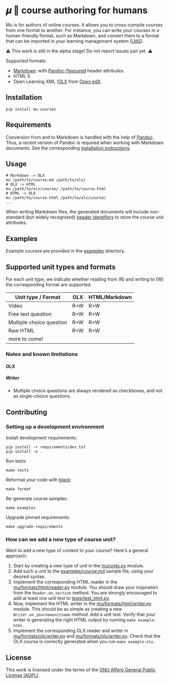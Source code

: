 # 𝝁 🌊 course authoring for humans

Mu is for authors of online courses. It allows you to cross-compile courses from one format to another. For instance, you can write your courses in a human-friendly format, such as Markdown, and convert them to a format that can be imported in your learning management system ([LMS](https://en.wikipedia.org/wiki/Learning_management_system)).

⚠ This work is still in the alpha stage! Do not report issues just yet. ⚠

Supported formats:

- [Markdown](https://daringfireball.net/projects/markdown/): with [Pandoc-flavoured](https://garrettgman.github.io/rmarkdown/authoring_pandoc_markdown.html) header attributes.
- HTML 5
- Open Learning XML ([OLX](https://edx.readthedocs.io/projects/edx-open-learning-xml/) from [Open edX](https://openedx.org).

## Installation

    pip install mu-courses

## Requirements

Conversion from and to Markdown is handled with the help of [Pandoc](https://pandoc.org/). Thus, a recent version of Pandoc is required when working with Markdown documents. See the corresponding [installation instructions](https://pandoc.org/installing.html).

## Usage

    # Markdown -> OLX
    mu /path/to/course.md /path/to/olx/
    # OLX -> HTML
    mu /path/to/olx/course/ /path/to/course.html
    # HTML -> OLX
    mu /path/to/course.html /path/to/olx/course/
    ...

When writing Markdown files, the generated documents will include non-standard (but widely recognized) [header identifiers](https://garrettgman.github.io/rmarkdown/authoring_pandoc_markdown.html#header-identifiers) to store the course unit attributes.

## Examples

Example courses are provided in the [examples](./examples) directory.

## Supported unit types and formats

For each unit type, we indicate whether reading from (R) and writing to (W) the corresponding format are supported.

Unit type / Format | OLX | HTML/Markdown
---|---|---
Video | R+W | R+W
Free text question | R+W | R+W
Multiple choice question | R+W | R+W
Raw HTML | R+W | R+W
more to come! |  |

### Notes and known limitations

#### OLX

##### Writer

* Multiple choice questions are always rendered as checkboxes, and not as single-choice questions.

## Contributing

### Setting up a development environment

Install development requirements:

    pip install -r requirements/dev.txt
    pip install -e .

Run tests:

    make tests

Reformat your code with [black](https://black.readthedocs.io/en/stable/):

    make format

Re-generate course samples:

    make examples

Upgrade pinned requirements:

    make upgrade-requirements

### How can we add a new type of course unit?

Want to add a new type of content to your course? Here's a general approach:

1. Start by creating a new type of unit in the [mu/units.py](https://github.com/overhangio/mu/blob/main/mu/units.py) module.
2. Add such a unit to the [examples/course.md](https://github.com/overhangio/mu/blob/main/examples/course.md) sample file, using your desired syntax.
3. Implement the corresponding HTML reader in the [mu/formats/html/reader.py](https://github.com/overhangio/mu/blob/main/mu/formats/html/reader.py) module. You should draw your inspiration from the `Reader.on_section` method. You are strongly encouraged to add at least one unit test to [tests/test_html.py](https://github.com/overhangio/mu/blob/main/mu/tests/test_html).
4. Now, implement the HTML writer in the [mu/formats/html/writer.py](https://github.com/overhangio/mu/blob/main/mu/formats/html/reader.py) module. This should be as simple as creating a new `Writer.on_yournewunitname` method. Add a unit test. Verify that your writer is generating the right HTML output by running `make example-html`.
5. Implement the corresponding OLX reader and writer in [mu/formats/olx/writer.py](https://github.com/overhangio/mu/blob/main/mu/formats/olx/reader.py) and [mu/formats/olx/writer.py](https://github.com/overhangio/mu/blob/main/mu/formats/olx/reader.py). Check that the OLX course is correctly generated when you run `make example-olx`.

## License

This work is licensed under the terms of the [GNU Affero General Public License (AGPL)](https://github.com/overhangio/mu/blob/master/LICENSE.txt).

<!-- TODO:
- how to support a new format
- extensibility?
- supported unit types: do we really need R+W symbols?
- Contributing section
- Troubleshooting -->
